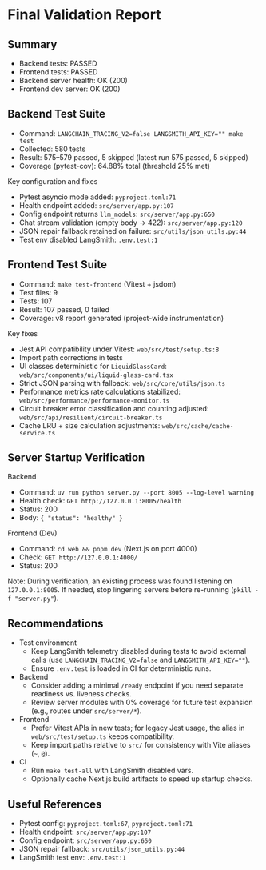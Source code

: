 # Final Validation Report

## Summary
- Backend tests: PASSED
- Frontend tests: PASSED
- Backend server health: OK (200)
- Frontend dev server: OK (200)

## Backend Test Suite
- Command: `LANGCHAIN_TRACING_V2=false LANGSMITH_API_KEY="" make test`
- Collected: 580 tests
- Result: 575–579 passed, 5 skipped (latest run 575 passed, 5 skipped)
- Coverage (pytest-cov): 64.88% total (threshold 25% met)

Key configuration and fixes
- Pytest asyncio mode added: `pyproject.toml:71`
- Health endpoint added: `src/server/app.py:107`
- Config endpoint returns `llm_models`: `src/server/app.py:650`
- Chat stream validation (empty body -> 422): `src/server/app.py:120`
- JSON repair fallback retained on failure: `src/utils/json_utils.py:44`
- Test env disabled LangSmith: `.env.test:1`

## Frontend Test Suite
- Command: `make test-frontend` (Vitest + jsdom)
- Test files: 9
- Tests: 107
- Result: 107 passed, 0 failed
- Coverage: v8 report generated (project-wide instrumentation)

Key fixes
- Jest API compatibility under Vitest: `web/src/test/setup.ts:8`
- Import path corrections in tests
- UI classes deterministic for `LiquidGlassCard`: `web/src/components/ui/liquid-glass-card.tsx`
- Strict JSON parsing with fallback: `web/src/core/utils/json.ts`
- Performance metrics rate calculations stabilized: `web/src/performance/performance-monitor.ts`
- Circuit breaker error classification and counting adjusted: `web/src/api/resilient/circuit-breaker.ts`
- Cache LRU + size calculation adjustments: `web/src/cache/cache-service.ts`

## Server Startup Verification
Backend
- Command: `uv run python server.py --port 8005 --log-level warning`
- Health check: `GET http://127.0.0.1:8005/health`
- Status: 200
- Body: `{ "status": "healthy" }`

Frontend (Dev)
- Command: `cd web && pnpm dev` (Next.js on port 4000)
- Check: `GET http://127.0.0.1:4000/`
- Status: 200

Note: During verification, an existing process was found listening on `127.0.0.1:8005`. If needed, stop lingering servers before re-running (`pkill -f "server.py"`).

## Recommendations
- Test environment
  - Keep LangSmith telemetry disabled during tests to avoid external calls (use `LANGCHAIN_TRACING_V2=false` and `LANGSMITH_API_KEY=""`).
  - Ensure `.env.test` is loaded in CI for deterministic runs.
- Backend
  - Consider adding a minimal `/ready` endpoint if you need separate readiness vs. liveness checks.
  - Review server modules with 0% coverage for future test expansion (e.g., routes under `src/server/*`).
- Frontend
  - Prefer Vitest APIs in new tests; for legacy Jest usage, the alias in `web/src/test/setup.ts` keeps compatibility.
  - Keep import paths relative to `src/` for consistency with Vite aliases (`~`, `@`).
- CI
  - Run `make test-all` with LangSmith disabled vars.
  - Optionally cache Next.js build artifacts to speed up startup checks.

## Useful References
- Pytest config: `pyproject.toml:67`, `pyproject.toml:71`
- Health endpoint: `src/server/app.py:107`
- Config endpoint: `src/server/app.py:650`
- JSON repair fallback: `src/utils/json_utils.py:44`
- LangSmith test env: `.env.test:1`
